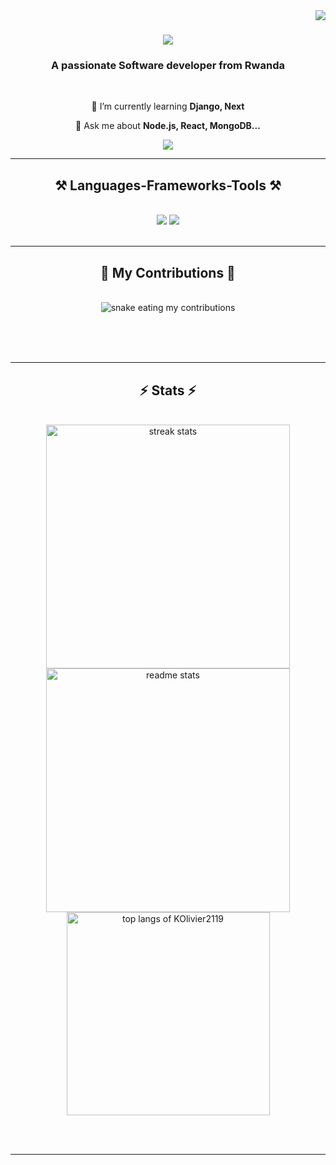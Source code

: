 <img align="right" src="https://visitor-badge.laobi.icu/badge?page_id=rutaganda-salim.rutaganda-salim" />

<h1 align="center">
    <img src="https://readme-typing-svg.herokuapp.com/?font=Righteous&size=35&center=true&vCenter=true&width=500&height=70&duration=4000&lines=Hi+There!+👋;+I'm+Olivier+KWIZERA!+;+A+Frontend+Developer!+;A+Backend+Developer!+;"/>
</h1>

<h3 align="center">A passionate Software developer from Rwanda </h3>



<br/>

<div align="center">
 
 
 🌱 I’m currently learning **Django, Next**

💬 Ask me about **Node.js, React, MongoDB...**



 </div>
 
<div align="center"> 
   
  <a href="mailto:kwizeraolivier2119@gmail.com">
    <img src="https://img.shields.io/badge/Gmail-333333?style=for-the-badge&logo=gmail&logoColor=red" />
  </a>
 
 
</div>

 <hr/>
 
<h2 align="center">⚒️ Languages-Frameworks-Tools ⚒️</h2>
<br/>
<div align="center">
    <img src="https://skillicons.dev/icons?i=react,bootstrap,html,css,github,figma,tailwind,vercel" />
    <img src="https://skillicons.dev/icons?i=nodejs,python,javascript,typescript,express,mongodb,c,nextjs,mysql,postman,vscode" /><br>
</div>

<br/>
<hr/>

<div align="center">
  <h2>🐍 My Contributions 🐍</h2>
  <br>
  <img alt="snake eating my contributions" src="https://raw.githubusercontent.com/KOlivier2119/KOlivier2119/output/github-contribution-grid-snake.svg" />
  
  <br/><br/><br/>
</div>

<hr/>

<h2 align="center">⚡ Stats ⚡</h2>
<br>
<div align=center>
  <img width=390 src="https://streak-stats.demolab.com/?user=KOlivier2119&count_private=true&theme=react&border_radius=10" alt="streak stats"/>
  <img width=390 src="https://github-readme-stats.vercel.app/api?username=KOlivier2119&count_private=true&show_icons=true&theme=react&rank_icon=github&border_radius=10" alt="readme stats" />
  <br/>
<img width=325 align="center" src="https://github-readme-stats.vercel.app/api/top-langs/?username=KOlivier2119&hide=HTML&langs\_count=8&layout=compact&theme=react&border\_radius=10&size\_weight=0.5&count\_weight=0.5" alt="top langs of KOlivier2119" />
</div>

<br/><br/>

<hr/>

<br/>



<br/>
